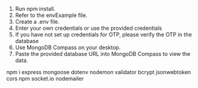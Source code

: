 1. Run npm install.
2. Refer to the envExample file.
3. Create a .env file.
4. Enter your own credentials or use the provided credentials
5. If you have not set up credentials for OTP, please verify the OTP in the database
6. Use MongoDB Compass on your desktop.
7. Paste the provided database URL into MongoDB Compass to view the data.

npm i express mongoose dotenv nodemon validator bcrypt jsonwebtoken cors npm socket.io nodemailer
